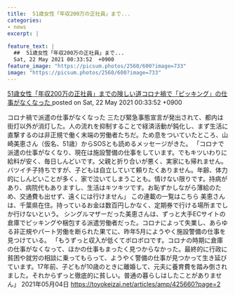 ```yaml
---
title:  51歳女性「年収200万の正社員」まで...
categories:
- news
excerpt: |
  
feature_text: |
  ##  51歳女性「年収200万の正社員」まで...
  Sat, 22 May 2021 00:33:52  +0900
feature_image: "https://picsum.photos/2560/600?image=733"
image: "https://picsum.photos/2560/600?image=733"
---
```


[ 51歳女性「年収200万の正社員」までの険しい道コロナ禍で「ピッキング」の仕事がなくなった  ](https://asahi.5ch.net/test/read.cgi/newsplus/1621611232/)
posted on Sat, 22 May 2021 00:33:52  +0900

<!--more-->

コロナ禍で派遣の仕事がなくなった 三たび緊急事態宣言が発出されて、都内は街灯以外が消灯した。人の流れを抑制することで経済活動が鈍化し、まず生活に直撃するのは非正規で働く末端の労働者たちだ。ため息をついていたところ、山崎美恵さん（仮名、51歳）からSOSとも読めるメッセージがきた。 「コロナで派遣の仕事がなくなり、現在は施設警備の仕事をしています。でもキツいわりに給料が安く、毎日しんどいです。父親と折り合いが悪く、実家にも帰れません。バツイチ子持ちですが、子どもは自立していて頼りたくありません。年齢、体力的にしんどいことが多く、家で泣いてしまうことも。情けない限りです。持病があり、病院代もありますし、生活はキツキツです。お恥ずかしながら薄給のため、交通費も出せず、遠くには行けません」 この連載の一覧はこちら 美恵さんは、千葉県在住。持っているお金は数百円しかなく、定期券で行ける場所までしか行けないという。 シングルマザーだった美恵さんは、ずっと大手ECサイトの倉庫でピッキングや梱包する派遣労働者だった。コロナによって失業し、あらゆる非正規やパート労働を断られた果てに、昨年5月にようやく施設警備の仕事を見つけている。 「もうずっと収入が低くてボロボロです。コロナの時期に倉庫の仕事がなくなって、ほかの仕事もまったく見つからなかった。最終的に行政に貧困や就労の相談に乗ってもらって、ようやく警備の仕事が見つかって生き延びています。17年前、子どもが10歳のときに離婚して、元夫に養育費を踏み倒されました。それからずっと徹底的に貧しい。普通の暮らしはしたことがありません」 2021年05月04日 https://toyokeizai.net/articles/amp/425660?page=2
